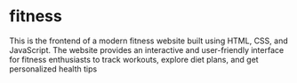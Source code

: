 # fitness
This is the frontend of a modern fitness website built using HTML, CSS, and JavaScript. The website provides an interactive and user-friendly interface for fitness enthusiasts to track workouts, explore diet plans, and get personalized health tips
